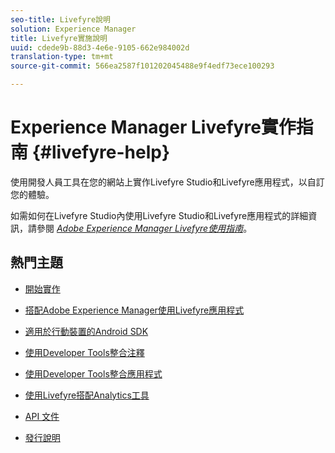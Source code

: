 ```yaml
---
seo-title: Livefyre說明
solution: Experience Manager
title: Livefyre實施說明
uuid: cdede9b-88d3-4e6e-9105-662e984002d
translation-type: tm+mt
source-git-commit: 566ea2587f101202045488e9f4edf73ece100293

---
```



# Experience Manager Livefyre實作指南 {#livefyre-help}

使用開發人員工具在您的網站上實作Livefyre Studio和Livefyre應用程式，以自訂您的體驗。

如需如何在Livefyre Studio內使用Livefyre Studio和Livefyre應用程式的詳細資訊，請參閱 [*Adobe Experience Manager Livefyre使用指南*](/help/using/home.md)。

## 熱門主題

* [開始實作](c-getting-started/c-getting-started.md)

* [搭配Adobe Experience Manager使用Livefyre應用程式](https://helpx.adobe.com/experience-manager/6-4/sites/administering/using/livefyre.html)

* [適用於行動裝置的Android SDK](c-mobile-sdks/c-android-sdk.md)

* [使用Developer Tools整合注釋](/help/implementation/c-app-integrations/c-comments-integration/c-comments-integration.md)

* [使用Developer Tools整合應用程式](/help/implementation/c-getting-started/c-implementation-process/c-implementation-process.md)

* [使用Livefyre搭配Analytics工具](/help/implementation/livefyre-analytics/livefyre-analytics.md)

* [API 文件](https://api.livefyre.com)

* [發行說明](/help/using/c-rn/c-rn.md)